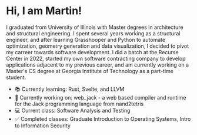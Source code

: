 # Hi, I am Martin!
I graduated from University of Illinois with Master degrees in architecture and structural engineering. I spent several years working as a structural engineer, and after learning Grasshooper and Python to automate optimization, geometry generation and data visualization, I decided to pivot my carreer towards software development. I did a batch at the Recurse Center in 2022, started my own software contracting company to develop applications adjacent to my previous career, and am currently working on a Master's CS degree at Georgia Institute of Technology as a part-time student. 

- 📚 Currently learning: Rust, Svelte, and LLVM
- 🔨 Currently working on: web_jack - a web based compiler and runtime for the Jack programming language from nand2tetris
- 💻 Current class: Software Analysis and Testing
- ✅ Completed classes: Graduate Introduction to Operating Systems, Intro to Information Security
